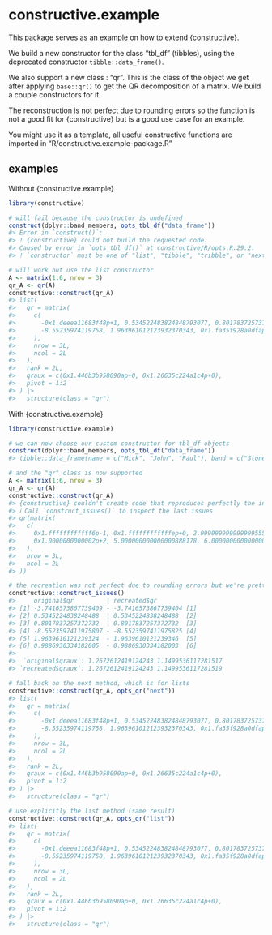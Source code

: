 
<!-- README.md is generated from README.Rmd. Please edit that file -->

# constructive.example

This package serves as an example on how to extend {constructive}.

We build a new constructor for the class “tbl_df” (tibbles), using the
deprecated constructor `tibble::data_frame()`.

We also support a new class : “qr”. This is the class of the object we
get after applying `base::qr()` to get the QR decomposition of a matrix.
We build a couple constructors for it.

The reconstruction is not perfect due to rounding errors so the function
is not a good fit for {constructive} but is a good use case for an
example.

You might use it as a template, all useful constructive functions are
imported in “R/constructive.example-package.R”

## examples

Without {constructive.example}

``` r
library(constructive)

# will fail because the constructor is undefined
construct(dplyr::band_members, opts_tbl_df("data_frame"))
#> Error in `construct()`:
#> ! {constructive} could not build the requested code.
#> Caused by error in `opts_tbl_df()` at constructive/R/opts.R:29:2:
#> ! `constructor` must be one of "list", "tibble", "tribble", or "next", not "data_frame".

# will work but use the list constructor
A <- matrix(1:6, nrow = 3)
qr_A <- qr(A)
constructive::construct(qr_A)
#> list(
#>   qr = matrix(
#>     c(
#>       -0x1.deeea11683f48p+1, 0.534522483824848793077, 0.8017837257372731896155,
#>       -8.55235974119758, 1.963961012123932370343, 0x1.fa35f928a0dfap-1
#>     ),
#>     nrow = 3L,
#>     ncol = 2L
#>   ),
#>   rank = 2L,
#>   qraux = c(0x1.446b3b958090ap+0, 0x1.26635c224a1c4p+0),
#>   pivot = 1:2
#> ) |>
#>   structure(class = "qr")
```

With {constructive.example}

``` r
library(constructive.example)

# we can now choose our custom constructor for tbl_df objects
construct(dplyr::band_members, opts_tbl_df("data_frame"))
#> tibble::data_frame(name = c("Mick", "John", "Paul"), band = c("Stones", "Beatles", "Beatles"))

# and the "qr" class is now supported  
A <- matrix(1:6, nrow = 3)
qr_A <- qr(A)
constructive::construct(qr_A)
#> {constructive} couldn't create code that reproduces perfectly the input
#> ℹ Call `construct_issues()` to inspect the last issues
#> qr(matrix(
#>   c(
#>     0x1.ffffffffffff6p-1, 0x1.ffffffffffffep+0, 2.999999999999999555911,
#>     0x1.0000000000002p+2, 5.000000000000000888178, 6.000000000000000888178
#>   ),
#>   nrow = 3L,
#>   ncol = 2L
#> ))

# the recreation was not perfect due to rounding errors but we're pretty close
constructive::construct_issues()
#>     original$qr         | recreated$qr           
#> [1] -3.7416573867739409 - -3.7416573867739404 [1]
#> [2] 0.5345224838248488  | 0.5345224838248488  [2]
#> [3] 0.8017837257372732  | 0.8017837257372732  [3]
#> [4] -8.5523597411975807 - -8.5523597411975825 [4]
#> [5] 1.9639610121239324  - 1.9639610121239346  [5]
#> [6] 0.9886930334182005  - 0.9886930334182003  [6]
#> 
#>  `original$qraux`: 1.2672612419124243 1.1499536117281517
#> `recreated$qraux`: 1.2672612419124243 1.1499536117281519

# fall back on the next method, which is for lists
constructive::construct(qr_A, opts_qr("next"))
#> list(
#>   qr = matrix(
#>     c(
#>       -0x1.deeea11683f48p+1, 0.534522483824848793077, 0.8017837257372731896155,
#>       -8.55235974119758, 1.963961012123932370343, 0x1.fa35f928a0dfap-1
#>     ),
#>     nrow = 3L,
#>     ncol = 2L
#>   ),
#>   rank = 2L,
#>   qraux = c(0x1.446b3b958090ap+0, 0x1.26635c224a1c4p+0),
#>   pivot = 1:2
#> ) |>
#>   structure(class = "qr")

# use explicitly the list method (same result)
constructive::construct(qr_A, opts_qr("list"))
#> list(
#>   qr = matrix(
#>     c(
#>       -0x1.deeea11683f48p+1, 0.534522483824848793077, 0.8017837257372731896155,
#>       -8.55235974119758, 1.963961012123932370343, 0x1.fa35f928a0dfap-1
#>     ),
#>     nrow = 3L,
#>     ncol = 2L
#>   ),
#>   rank = 2L,
#>   qraux = c(0x1.446b3b958090ap+0, 0x1.26635c224a1c4p+0),
#>   pivot = 1:2
#> ) |>
#>   structure(class = "qr")
```
